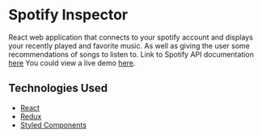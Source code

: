 # Spotify Inspector
React web application that connects to your spotify account and displays your recently played and favorite music. 
As well as giving the user some recommendations of songs to listen to.
Link to Spotify API documentation [here](https://developer.spotify.com/documentation/web-api/)
You could view a live demo [here](https://react-spotify-db.herokuapp.com/).

## Technologies Used
* [React](https://reactjs.org/)
* [Redux](https://redux.js.org/)
* [Styled Components](https://sass-lang.com/) 


